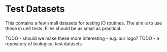 Test Datasets
=============

This contains a few small datasets for testing IO routines. The aim is to use these in unit tests. Files should be as
small as practical.

TODO - should we make these more interesting - e.g. our logo?
TODO - a repository of biological test datasets